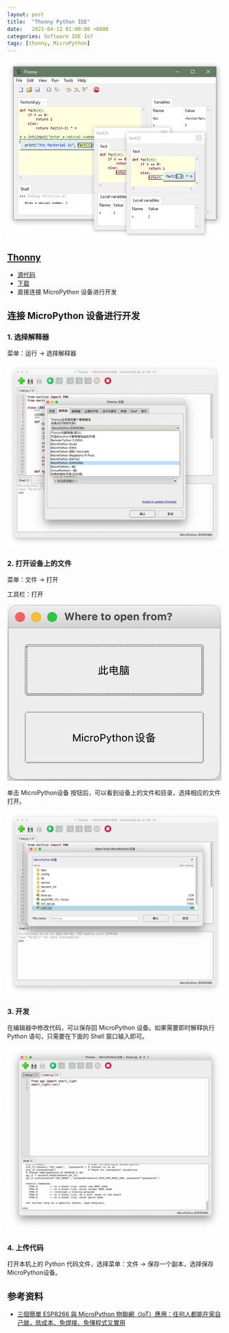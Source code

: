 ```yaml
---
layout: post
title:  "Thonny Python IDE"
date:   2021-04-12 01:00:00 +0800
categories: Software IDE IoT
tags: [thonny, MicroPython]
---
```


![](/images/2021/software/thonny.png)

## [Thonny](https://thonny.org)
* [源代码](https://github.com/thonny/thonny/)
* [下载](https://github.com/thonny/thonny/releases/tag/v3.3.6)
* 直接连接 MicroPython 设备进行开发

## 连接 MicroPython 设备进行开发
### 1. 选择解释器
菜单：运行 -> 选择解释器

![](/images/2021/software/thonny-select-interpreter.png)

### 2. 打开设备上的文件
菜单：文件 -> 打开

工具栏：打开

![](/images/2021/software/thonny-open-from.png)

单击 MicroPython设备 按钮后，可以看到设备上的文件和目录，选择相应的文件打开。

![](/images/2021/software/thonny-open-from-micropython-device.png)

### 3. 开发
在编辑器中修改代码，可以保存回 MicroPython 设备。如果需要即时解释执行 Python 语句，只需要在下面的 Shell 窗口输入即可。

![](/images/2021/software/thonny-edit-file.png)

### 4. 上传代码
打开本机上的 Python 代码文件，选择菜单：文件 -> 保存一个副本，选择保存 MicroPython设备。

## 参考资料
* [三個簡單 ESP8266 與 MicroPython 物聯網（IoT）應用：任何人都能在家自己做，低成本、免焊接、免懂程式又實用](https://alankrantas.medium.com/三個簡單-esp8266-與-micropython-物聯網-iot-應用-任何人都能在家自己做-低成本-免焊接-免懂程式又實用-3c0e9c50b212)
